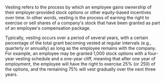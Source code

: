 
Vesting refers to the process by which an employee gains ownership of their employer-provided stock options or other equity-based incentives over time. In other words, vesting is the process of earning the right to exercise or sell shares of a company's stock that have been granted as part of an employee's compensation package.

Typically, vesting occurs over a period of several years, with a certain percentage of the total grant becoming vested at regular intervals (e.g., quarterly or annually) as long as the employee remains with the company. For example, an employee may be granted 1,000 stock options with a four-year vesting schedule and a one-year cliff, meaning that after one year of employment, the employee will have the right to exercise 25% (or 250) of the options, and the remaining 75% will vest gradually over the next three years.